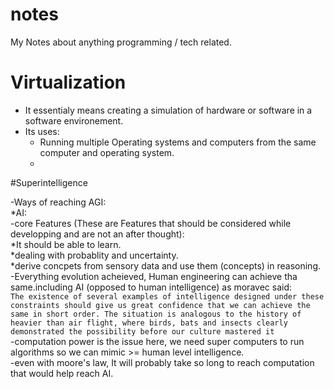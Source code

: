 # notes
My Notes about anything programming / tech related.


# Virtualization
- It essentialy means creating a simulation of hardware or software in a software environement.
- Its uses:
    * Running multiple Operating systems and computers from the same computer and operating system.
    * 
#Superintelligence

-Ways of reaching AGI:  
*AI:  
-core Features (These are Features that should be considered while developping and are not an after thought):  
*It should be able to learn.  
*dealing with probablity and uncertainty.  
*derive concpets from sensory data and use them (concepts) in reasoning.  
-Everything evolution acheieved, Human engineering can achieve tha same.including AI (opposed to human intelligence) as moravec said:  
      `The existence of several examples of intelligence designed under these
      constraints should give us great confidence that we can achieve the same in
      short order. The situation is analogous to the history of heavier than air flight,
      where birds, bats and insects clearly demonstrated the possibility before our
      culture mastered it`  
-computation power is the issue here, we need super computers to run algorithms so we can mimic >= human level intelligence.  
-even with moore's law, It will probably take so long to reach computation that would help reach AI.  
      
